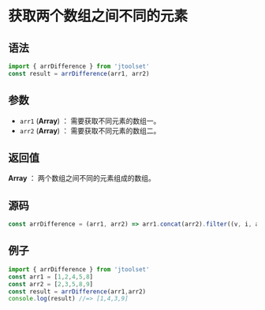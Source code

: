 


# 获取两个数组之间不同的元素

## 语法

```js
import { arrDifference } from 'jtoolset'
const result = arrDifference(arr1, arr2)
```

## 参数

- `arr1` (**Array**) ： 需要获取不同元素的数组一。
- `arr2` (**Array**) ： 需要获取不同元素的数组二。


## 返回值

**Array** ： 两个数组之间不同的元素组成的数组。

## 源码


```js
const arrDifference = (arr1, arr2) => arr1.concat(arr2).filter((v, i, arr) => arr.indexOf(v) === arr.lastIndexOf(v));
```

## 例子


```js
import { arrDifference } from 'jtoolset'
const arr1 = [1,2,4,5,8]
const arr2 = [2,3,5,8,9]
const result = arrDifference(arr1,arr2)
console.log(result) //=> [1,4,3,9]
```
